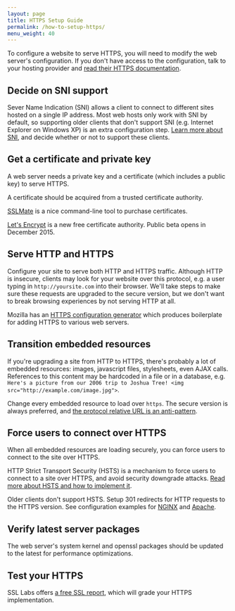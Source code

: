 ```yaml
---
layout: page
title: HTTPS Setup Guide
permalink: /how-to-setup-https/
menu_weight: 40
---
```


To configure a website to serve HTTPS, you will need to modify the web server's configuration. If you don't have access to the configuration, talk to your hosting provider and [read their HTTPS documentation](/web-host-https-documentation/).

## Decide on SNI support

Sever Name Indication (SNI) allows a client to connect to different sites hosted on a single IP address. Most web hosts only work with SNI by default, so supporting older clients that don't support SNI (e.g. Internet Explorer on Windows XP) is an extra configuration step. [Learn more about SNI](https://https.cio.gov/sni/), and decide whether or not to support these clients.

## Get a certificate and private key

A web server needs a private key and a certificate (which includes a public key) to serve HTTPS.

A certificate should be acquired from a trusted certificate authority.

[SSLMate](https://sslmate.com/) is a nice command-line tool to purchase certificates.

[Let's Encrypt](https://letsencrypt.org) is a new free certificate authority. Public beta opens in December 2015.

## Serve HTTP and HTTPS

Configure your site to serve both HTTP and HTTPS traffic. Although HTTP is insecure, clients may look for your website over this protocol, e.g. a user typing in `http://yoursite.com` into their browser. We'll take steps to make sure these requests are upgraded to the secure version, but we don't want to break browsing experiences by not serving HTTP at all.

Mozilla has an [HTTPS configuration generator](https://mozilla.github.io/server-side-tls/ssl-config-generator/) which produces boilerplate for adding HTTPS to various web servers.

## Transition embedded resources

If you're upgrading a site from HTTP to HTTPS, there's probably a lot of embedded resources: images, javascript files, stylesheets, even AJAX calls. References to this content may be hardcoded in a file or in a database, e.g. `Here's a picture from our 2006 trip to Joshua Tree! <img src="http://example.com/image.jpg">`.

Change every embedded resource to load over `https`. The secure version is always preferred, and [the protocol relative URL is an anti-pattern](https://www.paulirish.com/2010/the-protocol-relative-url/).

## Force users to connect over HTTPS

When all embedded resources are loading securely, you can force users to connect to the site over HTTPS.

HTTP Strict Transport Security (HSTS) is a mechanism to force users to connect to a site over HTTPS, and avoid security downgrade attacks. [Read more about HSTS and how to implement it](https://https.cio.gov/hsts/).

Older clients don't support HSTS. Setup 301 redirects for HTTP requests to the HTTPS version. See configuration examples for [NGINX](https://serverfault.com/questions/67316/in-nginx-how-can-i-rewrite-all-http-requests-to-https-while-maintaining-sub-dom/337893#337893) and [Apache](https://www.sslshopper.com/apache-redirect-http-to-https.html).

## Verify latest server packages

The web server's system kernel and openssl packages should be updated to the latest for performance optimizations.

## Test your HTTPS

SSL Labs offers [a free SSL report](https://www.ssllabs.com/ssltest/), which will grade your HTTPS implementation.
